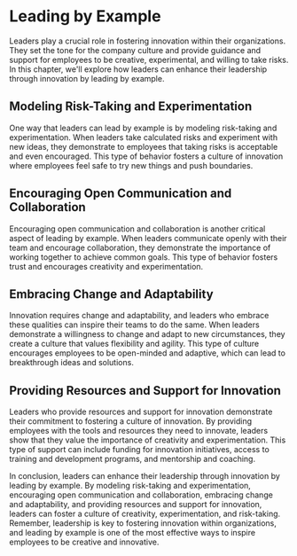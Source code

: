 Leading by Example
=======================================================================

Leaders play a crucial role in fostering innovation within their organizations. They set the tone for the company culture and provide guidance and support for employees to be creative, experimental, and willing to take risks. In this chapter, we'll explore how leaders can enhance their leadership through innovation by leading by example.

Modeling Risk-Taking and Experimentation
----------------------------------------

One way that leaders can lead by example is by modeling risk-taking and experimentation. When leaders take calculated risks and experiment with new ideas, they demonstrate to employees that taking risks is acceptable and even encouraged. This type of behavior fosters a culture of innovation where employees feel safe to try new things and push boundaries.

Encouraging Open Communication and Collaboration
------------------------------------------------

Encouraging open communication and collaboration is another critical aspect of leading by example. When leaders communicate openly with their team and encourage collaboration, they demonstrate the importance of working together to achieve common goals. This type of behavior fosters trust and encourages creativity and experimentation.

Embracing Change and Adaptability
---------------------------------

Innovation requires change and adaptability, and leaders who embrace these qualities can inspire their teams to do the same. When leaders demonstrate a willingness to change and adapt to new circumstances, they create a culture that values flexibility and agility. This type of culture encourages employees to be open-minded and adaptive, which can lead to breakthrough ideas and solutions.

Providing Resources and Support for Innovation
----------------------------------------------

Leaders who provide resources and support for innovation demonstrate their commitment to fostering a culture of innovation. By providing employees with the tools and resources they need to innovate, leaders show that they value the importance of creativity and experimentation. This type of support can include funding for innovation initiatives, access to training and development programs, and mentorship and coaching.

In conclusion, leaders can enhance their leadership through innovation by leading by example. By modeling risk-taking and experimentation, encouraging open communication and collaboration, embracing change and adaptability, and providing resources and support for innovation, leaders can foster a culture of creativity, experimentation, and risk-taking. Remember, leadership is key to fostering innovation within organizations, and leading by example is one of the most effective ways to inspire employees to be creative and innovative.
